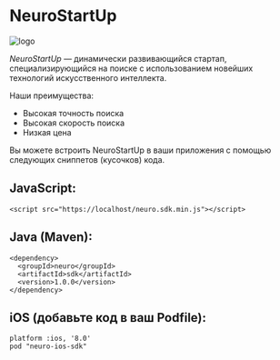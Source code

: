 # NeuroStartUp

![logo](https://camo.githubusercontent.com/c6727c717cad1e4820481abb87524f90782445c5/68747470733a2f2f692e696d6775722e636f6d2f495a4f525769492e706e67)

*NeuroStartUp* — динамически развивающийся стартап, специализирующийся на поиске с использованием новейших технологий искусственного интеллекта.

Наши преимущества:
* Высокая точность поиска
* Высокая скорость поиска
* Низкая цена



Вы можете встроить NeuroStartUp в ваши приложения с помощью следующих сниппетов (кусочков) кода.

## JavaScript:

```<script src="https://localhost/neuro.sdk.min.js"></script>```

## Java (Maven):

```
<dependency>
  <groupId>neuro</groupId>
  <artifactId>sdk</artifactId>
  <version>1.0.0</version>
</dependency>
```

## iOS (добавьте код в ваш Podfile):

``` 
platform :ios, '8.0'
pod "neuro-ios-sdk"
```
